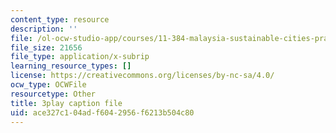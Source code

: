 ```yaml
---
content_type: resource
description: ''
file: /ol-ocw-studio-app/courses/11-384-malaysia-sustainable-cities-practicum-spring-2018/ace327c104adf6042956f6213b504c80_WFbNs3fZJAo.srt
file_size: 21656
file_type: application/x-subrip
learning_resource_types: []
license: https://creativecommons.org/licenses/by-nc-sa/4.0/
ocw_type: OCWFile
resourcetype: Other
title: 3play caption file
uid: ace327c1-04ad-f604-2956-f6213b504c80
---
```

